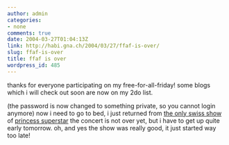 ```yaml
---
author: admin
categories:
- none
comments: true
date: 2004-03-27T01:04:13Z
link: http://habi.gna.ch/2004/03/27/ffaf-is-over/
slug: ffaf-is-over
title: ffaf is over
wordpress_id: 485
---
```


thanks for everyone participating on my free-for-all-friday!
some blogs which i will check out soon are now on my 2do list.

(the password is now changed to something private, so you cannot login anymore)
now i need to go to bed, i just returned from [the only swiss show ](http://www.princesssuperstar.com/images/wasserwork.jpg) of [princess superstar](http://www.princesssuperstar.com) the concert is not over yet, but i have to get up quite early tomorrow.
oh, and yes the show was really good, it just started way too late!
